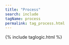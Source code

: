 ```yaml
---
title: "Process"
search: include
tagName: process
permalink: tag_process.html
---
```

{% include taglogic.html %}


